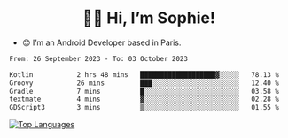 <h1 align="center"> 👋🏽 Hi, I’m Sophie! </h1>  

- 😊 I’m an Android Developer based in Paris.

<!--START_SECTION:waka-->

```txt
From: 26 September 2023 - To: 03 October 2023

Kotlin           2 hrs 48 mins   ███████████████████▓░░░░░   78.13 %
Groovy           26 mins         ███░░░░░░░░░░░░░░░░░░░░░░   12.40 %
Gradle           7 mins          █░░░░░░░░░░░░░░░░░░░░░░░░   03.58 %
textmate         4 mins          ▓░░░░░░░░░░░░░░░░░░░░░░░░   02.28 %
GDScript3        3 mins          ▒░░░░░░░░░░░░░░░░░░░░░░░░   01.55 %
```

<!--END_SECTION:waka-->

<!-- [![My GitHub stats](https://github-readme-stats.vercel.app/api?username=sophicapri&show_icons=true&theme=buefy)](https://github.com/anuraghazra/github-readme-stats) -->

[![Top Languages](https://github-readme-stats.vercel.app/api/top-langs/?username=sophicapri&langs_count=2&layout=compact)](https://github.com/anuraghazra/github-readme-stats) 

<!-- ![](https://github-readme-streak-stats.herokuapp.com/?user=sophicapri) -->
